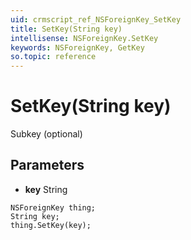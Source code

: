 ```yaml
---
uid: crmscript_ref_NSForeignKey_SetKey
title: SetKey(String key)
intellisense: NSForeignKey.SetKey
keywords: NSForeignKey, GetKey
so.topic: reference
---
```


# SetKey(String key)

Subkey (optional)

## Parameters

* **key** String

```crmscript
NSForeignKey thing;
String key;
thing.SetKey(key);
```

